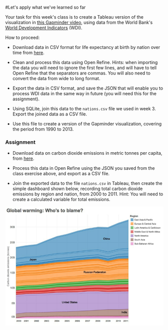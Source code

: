 #Let's apply what we've learned so far

Your task for this week's class is to create a Tableau version of the visualization in [this Gapminder video](http://www.gapminder.org/videos/200-years-that-changed-the-world-bbc/), using data from the World Bank's [World Development Indicators](http://data.worldbank.org/indicator/all) (WDI).

How to proceed:

- Download data in CSV format for life expectancy at birth by nation over time from [here](http://data.worldbank.org/indicator/all).

- Clean and process this data using Open Refine. Hints: when importing the data you will need to ignore the first few lines, and will have to tell Open Refine that the separators are commas. You will also need to convert the data from wide to long format.

- Export the data in CSV format, and save the JSON that will enable you to process WDI data in the same way in future (you will need this for the assignment).

- Using SQLite, join this data to the `nations.csv` file we used in week 3. Export the joined data as a CSV file.

- Use this file to create a version of the Gapminder visualization, covering the period from 1990 to 2013.

### Assignment

- Download data on carbon dioxide emissions in metric tonnes per capita, from [here](http://data.worldbank.org/indicator/EN.ATM.CO2E.PC).

- Process this data in Open Refine using the JSON you saved from the class exercise above, and export as a CSV file.
-  Join the exported data to the file `nations.csv` in Tableau, then create the simple dashboard shown below, recording total carbon dioxide emissions by region and nation, from 2000 to 2011. Hint: You will need to create a calculated variable for total emissions.

 ![](./img/class6_1.jpg)









